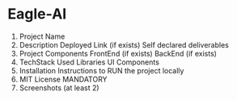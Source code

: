# Eagle-AI

1. Project Name
2. Description
Deployed Link (if exists)
Self declared deliverables
3. Project Components
FrontEnd (if exists)
BackEnd (if exists)
4. TechStack Used
Libraries
UI Components
5. Installation
Instructions to RUN the project locally
6. MIT License MANDATORY
7. Screenshots (at least 2)
